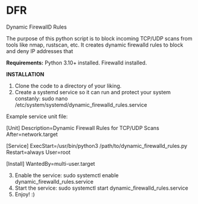 # DFR
Dynamic FirewallD Rules

The purpose of this python script is to block incoming TCP/UDP scans from tools like nmap, rustscan, etc. It creates dynamic firewalld rules to block and deny IP addresses that

**Requirements:**
Python 3.10+ installed.
Firewalld installed.

**INSTALLATION**

1. Clone the code to a directory of your liking.
2. Create a systemd service so it can run and protect your system constanly:
sudo nano /etc/system/systemd/dynamic_firewalld_rules.service

Example service unit file:

[Unit]
Description=Dynamic Firewall Rules for TCP/UDP Scans
After=network.target

[Service]
ExecStart=/usr/bin/python3 /path/to/dynamic_firewalld_rules.py
Restart=always
User=root

[Install]
WantedBy=multi-user.target

3. Enable the service:
sudo systemctl enable dynamic_firewalld_rules.service
4. Start the service:
sudo systemctl start dynamic_firewalld_rules.service
5. Enjoy! :)
